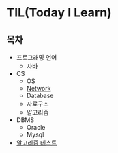 # TIL(Today I Learn)

## 목차  
  - 프로그래밍 언어
    - [자바](https://github.com/KIM-KYOUNG-OH/TIL/tree/master/Programming-Language/Java)
  - CS  
    - OS
    - [Network](https://github.com/KIM-KYOUNG-OH/TIL/tree/master/CS/Network)
    - Database
    - 자료구조
    - 알고리즘
  - DBMS
    - Oracle  
    - Mysql  
  - [알고리즘 테스트](https://github.com/KIM-KYOUNG-OH/TIL/tree/master/Algorithm)  

  

